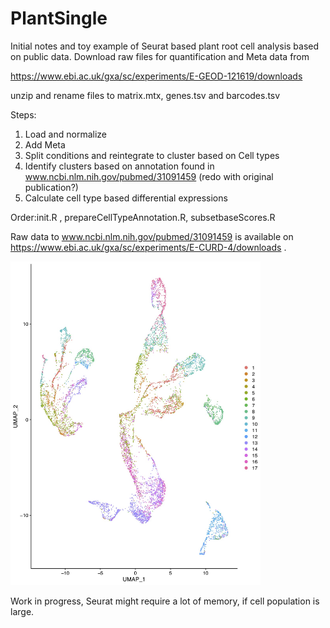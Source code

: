 # PlantSingle

Initial notes and toy example of Seurat based plant root cell analysis based on public data.
Download raw files for quantification and Meta data from

https://www.ebi.ac.uk/gxa/sc/experiments/E-GEOD-121619/downloads

unzip and rename files to matrix.mtx, genes.tsv and barcodes.tsv

Steps:
1. Load and normalize 
2. Add Meta
3. Split conditions and reintegrate to cluster based on Cell types 
4. Identify clusters based on annotation found in  www.ncbi.nlm.nih.gov/pubmed/31091459 (redo with original publication?)
5. Calculate cell type based differential expressions  



Order:init.R , prepareCellTypeAnnotation.R, subsetbaseScores.R

Raw data to www.ncbi.nlm.nih.gov/pubmed/31091459 is available on https://www.ebi.ac.uk/gxa/sc/experiments/E-CURD-4/downloads .

<img src="https://github.com/bernhard314/PlantSingle/blob/master/CelltypesPriorIntegration.jpg" width="400" alt="Cell types mapped to UMAP prior integration">

Work in progress, Seurat might require a lot of memory, if cell population is large. 

